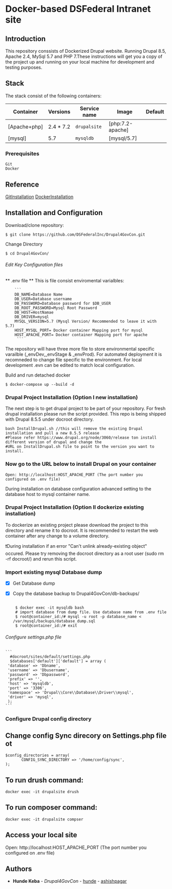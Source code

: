 # Docker-based DSFederal Intranet site

## Introduction

This repository conssists of Dockerized Drupal  website. Running Drupal 8.5, Apache 2.4, MySql 5.7 and PHP 7.These instructions will get you a copy of the project up and running on your local machine for development and testing purposes. 

## Stack

The  stack consist of the following containers:

| Container     | Versions                | Service name    | Image                              | Default |
| ------------- | ----------------------- | --------------- | ---------------------------------- | ------- |
| [Apache+php]  | 2.4 * 7.2               | `drupalsite`   | [php:7.2-apache]                   |         |
| [mysql]       | 5.7                     | `mysqldb`       | [mysql/5.7]                        |         |

### Prerequisites


```
Git  
Docker 
```
## Reference
[GitInstallation](https://git-scm.com/book/en/v2/Getting-Started-Installing-Git)
[DockerInstallation](https://docs.docker.com/install/#reporting-security-issues)



## Installation and Configuration

Download/clone repository:

```
$ git clone https://github.com/DSFederalInc/Drupal4GovCon.git
```
Change Directory 
```
$ cd Drupal4GovCon/
```

###### Edit Key Configuration files 
  ** .env file ** 
    This is file consist  enviromental varialbles:
    
        ```
        DB_NAME=Database Name
        DB_USER=Database username
        DB_PASSWORD=Database password for $DB_USER
        DB_ROOT_PASSWORD=Mysql Root Password
        DB_HOST=HostNamae 
        DB_DRIVER=mysql
        MYSQL_VERSION=5.7 (Mysql Version/ Recommended to leave it with 5.7)
        HOST_MYSQL_PORT= Docker container Mapping port for mysql
        HOST_APACHE_PORT= Docker container Mapping port for apache
         ```
         
The repository will have three more file to store environmental specific varailble (_envDev,_envStage & _envProd). For automated deployment
it is recomneded to change file specific to the environment. For local development .evn can be edited to match local configuration. 

Build and run detached docker
 ```
 $ docker-compose up --build -d
```

### Drupal Project Installation (Option I new installation)

The next step is to get drupal project to be part of your repository. For fresh drupal installation please run the script provided. This repo is being shipped with Drupal 8.5.5 under docroot directory. 

```
bash InstallDrupal.sh //this will remove the existing Drupal installation and pull a new 8.5.5 release 
#Please refer https://www.drupal.org/node/3060/release ton install different version of drupal and change the 
#URL on InstallDrupal.sh file to point to the version you want to install.
```


### Now go to the URL below to install Drupal on your container


```
Open: http://localhost:HOST_APACHE_PORT (The port number you configured on .env file)
```

During installation on database configuration advanced setting to  the database host to mysql container name.


### Drupal Project Installation (Option II dockerize existing installation)

To dockerize an existing project please download the project to this directory and rename it to docroot. 
It is recommended to restart the web container after any change to a volume directory. 

❗During installation if an error "Can't unlink already-existing object" occured. Please try removing the docroot directory as a root user (sudo rm -rf docroot/) and rerun this script.  


### Import existing mysql Database dump

- [x] Get Database dump
- [x] Copy the database backup to Drupal4GovCon/db-backups/

    ```
     
     $ docker exec -it mysqldb bash
     # import database from dump file. Use database name from .env file
     $ root@container_id:/# mysql -u root -p database_name < /var/mysql/backups/database_dump.sql
     $ root@container_id:/# exit
 
    ```  

###### Configure settings.php file 

    ```
      #docroot/sites/default/settings.php
      $databases['default']['default'] = array (
     'database' => 'Dbname',
     'username' => 'Dbusername',
     'password' => 'Dbpassword',
     'prefix' => '',
     'host' => 'mysqldb',
     'port' => '3306',
     'namespace' => 'Drupal\\Core\\Database\\Driver\\mysql',
     'driver' => 'mysql',
     );
    ```

### Configure Drupal config directory 

## Change config Sync direcory on Settings.php file ot 
```
$config_directories = array(
       CONFIG_SYNC_DIRECTORY => '/home/config/sync',
);
```

## To run drush command: 
```
docker exec -it drupalsite drush
```

## To run composer command: 
```
docker exec -it drupalsite compser
```


## Access your local site
Open: http://localhost:HOST_APACHE_PORT (The port number you configured on .env file)


## Authors

* **Hunde Keba** - *Drupal4GovCon* - [hunde](https://github.com/hunde)
                                   - [ashishpagar](https://github.com/ashishpagar)
